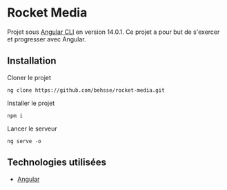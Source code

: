 # Rocket Media

Projet sous [Angular CLI](https://github.com/angular/angular-cli) en version 14.0.1. Ce projet a pour but de s'exercer et progresser avec Angular.

## Installation

Cloner le projet
```
ng clone https://github.com/behsse/rocket-media.git
```

Installer le projet
```
npm i
```

Lancer le serveur
```
ng serve -o
```

## Technologies utilisées

* [Angular](https://angular.io/)
